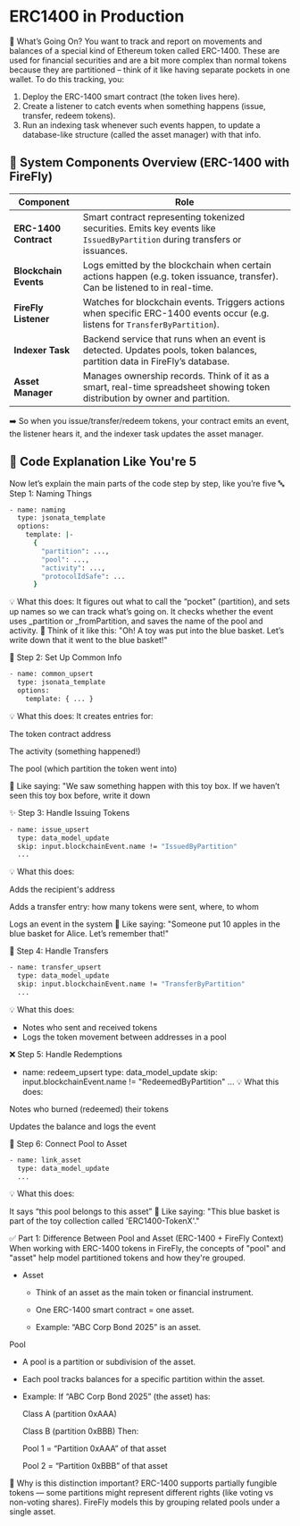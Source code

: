 # ERC1400 in Production

🧠 What’s Going On?
You want to track and report on movements and balances of a special kind of Ethereum token called ERC-1400. These are used for financial securities and are a bit more complex than normal tokens because they are partitioned – think of it like having separate pockets in one wallet.
To do this tracking, you:

1. Deploy the ERC-1400 smart contract (the token lives here).
2. Create a listener to catch events when something happens (issue, transfer, redeem tokens).
3. Run an indexing task whenever such events happen, to update a database-like structure (called the asset manager) with that info.

## 🔗 System Components Overview (ERC-1400 with FireFly)

| Component             | Role                                                                                                                          |
| --------------------- | ----------------------------------------------------------------------------------------------------------------------------- |
| **ERC-1400 Contract** | Smart contract representing tokenized securities. Emits key events like `IssuedByPartition` during transfers or issuances.    |
| **Blockchain Events** | Logs emitted by the blockchain when certain actions happen (e.g. token issuance, transfer). Can be listened to in real-time.  |
| **FireFly Listener**  | Watches for blockchain events. Triggers actions when specific ERC-1400 events occur (e.g. listens for `TransferByPartition`). |
| **Indexer Task**      | Backend service that runs when an event is detected. Updates pools, token balances, partition data in FireFly’s database.     |
| **Asset Manager**     | Manages ownership records. Think of it as a smart, real-time spreadsheet showing token distribution by owner and partition.   |

➡️ So when you issue/transfer/redeem tokens, your contract emits an event, the listener hears it, and the indexer task updates the asset manager.

## 👶 Code Explanation Like You're 5

Now let’s explain the main parts of the code step by step, like you’re five
🔤 Step 1: Naming Things

```sh
- name: naming
  type: jsonata_template
  options:
    template: |-
      {
        "partition": ...,
        "pool": ...,
        "activity": ...,
        "protocolIdSafe": ...
      }
```

💡 What this does: It figures out what to call the “pocket” (partition), and sets up names so we can track what’s going on. It checks whether the event uses \_partition or \_fromPartition, and saves the name of the pool and activity.
🧸 Think of it like this: "Oh! A toy was put into the blue basket. Let’s write down that it went to the blue basket!"

🧱 Step 2: Set Up Common Info

```sh
- name: common_upsert
  type: jsonata_template
  options:
    template: { ... }
```

💡 What this does: It creates entries for:

The token contract address

The activity (something happened!)

The pool (which partition the token went into)

🧸 Like saying: "We saw something happen with this toy box. If we haven’t seen this toy box before, write it down

✨ Step 3: Handle Issuing Tokens

```sh
- name: issue_upsert
  type: data_model_update
  skip: input.blockchainEvent.name != "IssuedByPartition"
  ...
```

💡 What this does:

Adds the recipient's address

Adds a transfer entry: how many tokens were sent, where, to whom

Logs an event in the system
🧸 Like saying: "Someone put 10 apples in the blue basket for Alice. Let’s remember that!"

🔁 Step 4: Handle Transfers

```sh
- name: transfer_upsert
  type: data_model_update
  skip: input.blockchainEvent.name != "TransferByPartition"
  ...
```

💡 What this does:

- Notes who sent and received tokens
- Logs the token movement between addresses in a pool

❌ Step 5: Handle Redemptions

- name: redeem_upsert
  type: data_model_update
  skip: input.blockchainEvent.name != "RedeemedByPartition"
  ...
  💡 What this does:

Notes who burned (redeemed) their tokens

Updates the balance and logs the event

🔗 Step 6: Connect Pool to Asset

```sh
- name: link_asset
  type: data_model_update
  ...
```

💡 What this does:

It says “this pool belongs to this asset”
🧸 Like saying: "This blue basket is part of the toy collection called 'ERC1400-TokenX'."

✅ Part 1: Difference Between Pool and Asset (ERC-1400 + FireFly Context)
When working with ERC-1400 tokens in FireFly, the concepts of "pool" and "asset" help model partitioned tokens and how they're grouped.

- Asset

  - Think of an asset as the main token or financial instrument.

  - One ERC-1400 smart contract = one asset.

  - Example: “ABC Corp Bond 2025” is an asset.

Pool

- A pool is a partition or subdivision of the asset.

- Each pool tracks balances for a specific partition within the asset.

- Example: If “ABC Corp Bond 2025” (the asset) has:

  Class A (partition 0xAAA)

  Class B (partition 0xBBB)
  Then:

  Pool 1 = “Partition 0xAAA” of that asset

  Pool 2 = “Partition 0xBBB” of that asset

🧠 Why is this distinction important?
ERC-1400 supports partially fungible tokens — some partitions might represent different rights (like voting vs non-voting shares). FireFly models this by grouping related pools under a single asset.
